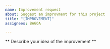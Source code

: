 ```yaml
---
name: Improvement request
about: Suggest an improvment for this project
title: "[IMPROVEMENT]"
assignees: BAGOA

---
```


** Describe your idea of the improvement **
